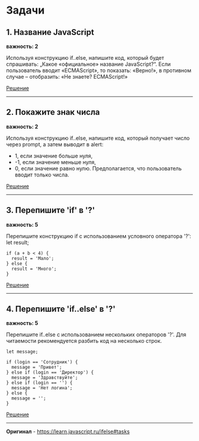# Задачи

## 1. Название JavaScript

**важность: 2**

Используя конструкцию if..else, напишите код, который будет спрашивать: „Какое «официальное» название JavaScript?“. Если пользователь вводит «ECMAScript», то показать: «Верно!», в противном случае – отобразить: «Не знаете? ECMAScript!»

[Решение]()

-------

## 2. Покажите знак числа

**важность: 2**

Используя конструкцию if..else, напишите код, который получает число через prompt, а затем выводит в alert:
* 1, если значение больше нуля,
* -1, если значение меньше нуля,
* 0, если значение равно нулю.
Предполагается, что пользователь вводит только числа.

[Решение]()

------

## 3. Перепишите 'if' в '?'

**важность: 5**

Перепишите конструкцию if с использованием условного оператора '?':
    let result;

    if (a + b < 4) {
      result = 'Мало';
    } else {
      result = 'Много';
    }

[Решение]()

------

## 4. Перепишите 'if..else' в '?'

**важность: 5**

Перепишите if..else с использованием нескольких операторов '?'. Для читаемости рекомендуется разбить код на несколько строк.

    let message;

    if (login == 'Сотрудник') {
      message = 'Привет';
    } else if (login == 'Директор') {
      message = 'Здравствуйте';
    } else if (login == '') {
      message = 'Нет логина';
    } else {
      message = '';
    }

[Решение]()

-------

**Оригинал** - <https://learn.javascript.ru/ifelse#tasks>
